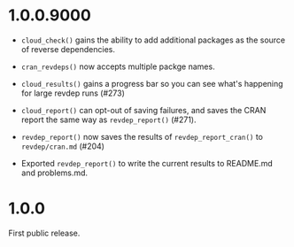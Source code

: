 # 1.0.0.9000

* `cloud_check()` gains the ability to add additional packages as the source
  of reverse dependencies.

* `cran_revdeps()` now accepts multiple packge names.

* `cloud_results()` gains a progress bar so you can see what's happening
  for large revdep runs (#273)
  
* `cloud_report()` can opt-out of saving failures, and saves the CRAN report
  the same way as `revdep_report()` (#271).

* `revdep_report()` now saves the results of `revdep_report_cran()` to
  `revdep/cran.md` (#204)

* Exported `revdep_report()` to write the current results to README.md
  and problems.md.


# 1.0.0

First public release.
